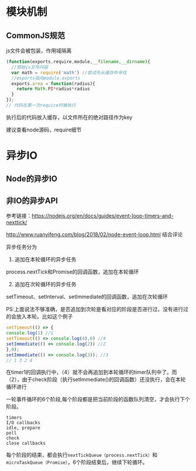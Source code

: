# 模块机制

## CommonJS规范

js文件会被包装，作用域隔离

```js
(function(exports,require,module,__filename,__dirname){
  //原始js文件内容
  var math = require('math') //尝试先从缓存中寻找
  //exports指向module.exports
  exports.area = function(radius){
    return Math.PI*radius*radius
  }
});
// 代码在第一次require时被执行
```

执行后的代码放入缓存，以文件所在的绝对路径作为key


建议查看node源码，require细节


# 异步IO

## Node的异步IO



## 非IO的异步API

参考链接：https://nodejs.org/en/docs/guides/event-loop-timers-and-nexttick/

http://www.ruanyifeng.com/blog/2018/02/node-event-loop.html 结合评论

异步任务分为

1. 追加在本轮循环的异步任务

process.nextTick和Promise的回调函数，追加在本轮循环

2. 追加在次轮循环的异步任务

setTimeout、setInterval、setImmediate的回调函数，追加在次轮循环

PS:上面说法不够准确，是否追加到次轮是看对应的阶段是否进行过，没有进行过的会放入本轮。比如这个例子
```js
setTimeout(() => {
console.log(1) //1
setTimeout(() => console.log(4),0) //4
setImmediate(() => console.log(2)) //2
},0);
setImmediate(() => console.log(3)); //3
// 1 3 2 4
```
在timer1的回调执行中，（4）就不会再追加到本轮循环的timer队列中了。而（2），由于check阶段（执行setImmediate()的回调函数）还没执行，会在本轮循环进行



一轮事件循环的6个阶段,每个阶段都是把当前阶段的函数队列清空，才会执行下个阶段。

```
timers
I/O callbacks
idle, prepare
poll
check
close callbacks
```

每个阶段的结束，都会执行`nextTickQueue（process.nextTick）`和`microTaskQueue（Promise）`，6个阶段结束后，继续下轮循环。

